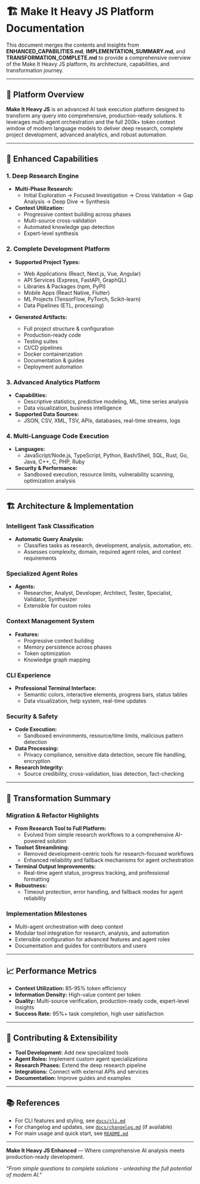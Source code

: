 # 🏗️ Make It Heavy JS Platform Documentation

This document merges the contents and insights from **ENHANCED_CAPABILITIES.md**, **IMPLEMENTATION_SUMMARY.md**, and **TRANSFORMATION_COMPLETE.md** to provide a comprehensive overview of the Make It Heavy JS platform, its architecture, capabilities, and transformation journey.

---

## 🚀 Platform Overview

**Make It Heavy JS** is an advanced AI task execution platform designed to transform any query into comprehensive, production-ready solutions. It leverages multi-agent orchestration and the full 200k+ token context window of modern language models to deliver deep research, complete project development, advanced analytics, and robust automation.

---

## 🌟 Enhanced Capabilities

### 1. Deep Research Engine

- **Multi-Phase Research:**  
  - Initial Exploration → Focused Investigation → Cross Validation → Gap Analysis → Deep Dive → Synthesis
- **Context Utilization:**  
  - Progressive context building across phases
  - Multi-source cross-validation
  - Automated knowledge gap detection
  - Expert-level synthesis

### 2. Complete Development Platform

- **Supported Project Types:**  
  - Web Applications (React, Next.js, Vue, Angular)
  - API Services (Express, FastAPI, GraphQL)
  - Libraries & Packages (npm, PyPI)
  - Mobile Apps (React Native, Flutter)
  - ML Projects (TensorFlow, PyTorch, Scikit-learn)
  - Data Pipelines (ETL, processing)

- **Generated Artifacts:**  
  - Full project structure & configuration
  - Production-ready code
  - Testing suites
  - CI/CD pipelines
  - Docker containerization
  - Documentation & guides
  - Deployment automation

### 3. Advanced Analytics Platform

- **Capabilities:**  
  - Descriptive statistics, predictive modeling, ML, time series analysis
  - Data visualization, business intelligence
- **Supported Data Sources:**  
  - JSON, CSV, XML, TSV, APIs, databases, real-time streams, logs

### 4. Multi-Language Code Execution

- **Languages:**  
  - JavaScript/Node.js, TypeScript, Python, Bash/Shell, SQL, Rust, Go, Java, C++, C, PHP, Ruby
- **Security & Performance:**  
  - Sandboxed execution, resource limits, vulnerability scanning, optimization analysis

---

## 🏗️ Architecture & Implementation

### Intelligent Task Classification

- **Automatic Query Analysis:**  
  - Classifies tasks as research, development, analysis, automation, etc.
  - Assesses complexity, domain, required agent roles, and context requirements

### Specialized Agent Roles

- **Agents:**  
  - Researcher, Analyst, Developer, Architect, Tester, Specialist, Validator, Synthesizer
  - Extensible for custom roles

### Context Management System

- **Features:**  
  - Progressive context building
  - Memory persistence across phases
  - Token optimization
  - Knowledge graph mapping

### CLI Experience

- **Professional Terminal Interface:**  
  - Semantic colors, interactive elements, progress bars, status tables
  - Data visualization, help system, real-time updates

### Security & Safety

- **Code Execution:**  
  - Sandboxed environments, resource/time limits, malicious pattern detection
- **Data Processing:**  
  - Privacy compliance, sensitive data detection, secure file handling, encryption
- **Research Integrity:**  
  - Source credibility, cross-validation, bias detection, fact-checking

---

## 🔄 Transformation Summary

### Migration & Refactor Highlights

- **From Research Tool to Full Platform:**  
  - Evolved from simple research workflows to a comprehensive AI-powered solution
- **Toolset Streamlining:**  
  - Removed development-centric tools for research-focused workflows
  - Enhanced reliability and fallback mechanisms for agent orchestration
- **Terminal Output Improvements:**  
  - Real-time agent status, progress tracking, and professional formatting
- **Robustness:**  
  - Timeout protection, error handling, and fallback modes for agent reliability

### Implementation Milestones

- Multi-agent orchestration with deep context
- Modular tool integration for research, analysis, and automation
- Extensible configuration for advanced features and agent roles
- Documentation and guides for contributors and users

---

## 📈 Performance Metrics

- **Context Utilization:** 85-95% token efficiency
- **Information Density:** High-value content per token
- **Quality:** Multi-source verification, production-ready code, expert-level insights
- **Success Rate:** 95%+ task completion, high user satisfaction

---

## 🤝 Contributing & Extensibility

- **Tool Development:** Add new specialized tools
- **Agent Roles:** Implement custom agent specializations
- **Research Phases:** Extend the deep research pipeline
- **Integrations:** Connect with external APIs and services
- **Documentation:** Improve guides and examples

---

## 📚 References

- For CLI features and styling, see [`docs/cli.md`](./cli.md)
- For changelog and updates, see [`docs/changelog.md`](./changelog.md) (if available)
- For main usage and quick start, see [`README.md`](../README.md)

---

**Make It Heavy JS Enhanced** — Where comprehensive AI analysis meets production-ready development.

_"From simple questions to complete solutions - unleashing the full potential of modern AI."_